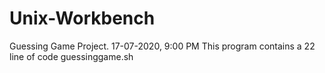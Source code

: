 # Unix-Workbench
 Guessing Game Project. 17-07-2020, 9:00 PM This program contains a 22 line of code guessinggame.sh
